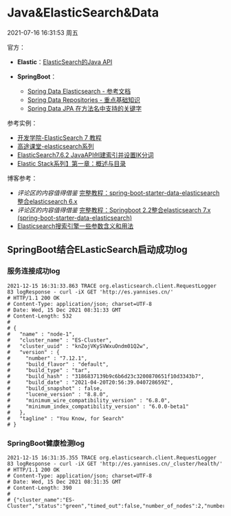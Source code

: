 # Java&ElasticSearch&Data

2021-07-16 16:31:53 周五

官方：

 - **Elastic**：[ElasticSearch的Java API](https://www.elastic.co/guide/en/elasticsearch/reference/current/api-java.html)
 - **SpringBoot**：
   
    - [Spring Data Elasticsearch - 参考文档](https://docs.spring.io/spring-data/elasticsearch/docs/4.0.6.RELEASE/reference/html/#preface)
    - [Spring Data Repositories - 重点基础知识](https://docs.spring.io/spring-data/elasticsearch/docs/4.0.6.RELEASE/reference/html/#repositories)
    - [Spring Data JPA 在方法名中支持的关键字](https://docs.spring.io/spring-data/jpa/docs/current/reference/html/#jpa.query-methods.query-creation)

参考实例：

 - [开发学院-ElasticSearch 7 教程](https://www.kaifaxueyuan.com/server/elasticsearch7/elasticsearch-index.html)
 - [高途课堂-elasticsearch系列](https://blog.csdn.net/m0_37135421/article/details/104119720)
 - [ElasticSearch7.6.2 JavaAPI创建索引并设置IK分词](https://blog.csdn.net/GhostGuest/article/details/109760660)
 - [Elastic Stack系列】第一章：概述与目录](https://twocups.cn/index.php/2021/02/20/24/)

博客参考：

 - *评论区的内容值得借鉴* [完整教程：spring-boot-starter-data-elasticsearch整合elasticsearch 6.x](https://blog.csdn.net/chengyuqiang/article/details/86135795)
 - *评论区的内容值得借鉴* [完整教程：Springboot 2.2整合elasticsearch 7.x (spring-boot-starter-data-elasticsearch)](https://blog.csdn.net/chengyuqiang/article/details/102938266)
 - [Elasticsearch搜索引擎一些参数含义和用法](https://blog.csdn.net/qq_44695727/article/details/107164037)

## SpringBoot结合ELasticSearch启动成功log

### 服务连接成功log

```text
2021-12-15 16:31:33.863 TRACE org.elasticsearch.client.RequestLogger 83 logResponse - curl -iX GET 'http://es.yannises.cn/'
# HTTP/1.1 200 OK
# Content-Type: application/json; charset=UTF-8
# Date: Wed, 15 Dec 2021 08:31:33 GMT
# Content-Length: 532
#
# {
#   "name" : "node-1",
#   "cluster_name" : "ES-Cluster",
#   "cluster_uuid" : "knZojVKySVWxuOndm01Q2w",
#   "version" : {
#     "number" : "7.12.1",
#     "build_flavor" : "default",
#     "build_type" : "tar",
#     "build_hash" : "3186837139b9c6b6d23c3200870651f10d3343b7",
#     "build_date" : "2021-04-20T20:56:39.040728659Z",
#     "build_snapshot" : false,
#     "lucene_version" : "8.8.0",
#     "minimum_wire_compatibility_version" : "6.8.0",
#     "minimum_index_compatibility_version" : "6.0.0-beta1"
#   },
#   "tagline" : "You Know, for Search"
# }
```

### SpringBoot健康检测log

```text
2021-12-15 16:31:35.355 TRACE org.elasticsearch.client.RequestLogger 83 logResponse - curl -iX GET 'http://es.yannises.cn/_cluster/health/'
# HTTP/1.1 200 OK
# Content-Type: application/json; charset=UTF-8
# Date: Wed, 15 Dec 2021 08:31:35 GMT
# Content-Length: 390
#
# {"cluster_name":"ES-Cluster","status":"green","timed_out":false,"number_of_nodes":2,"number_of_data_nodes":2,"active_primary_shards":217,"active_shards":434,"relocating_shards":0,"initializing_shards":0,"unassigned_shards":0,"delayed_unassigned_shards":0,"number_of_pending_tasks":0,"number_of_in_flight_fetch":0,"task_max_waiting_in_queue_millis":0,"active_shards_percent_as_number":100.0}
```


